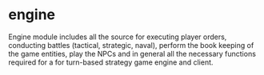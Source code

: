 # engine

Engine module includes all the source for executing player orders, conducting battles (tactical, strategic, naval), perform the book keeping of the game entities, play the NPCs and in general all the necessary functions required for a for turn-based strategy game engine and client.


